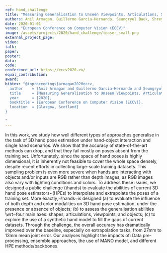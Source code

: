 ```yaml
---
ref: hand_challenge
title: "Measuring Generalisation to Unseen Viewpoints, Articulations, Shapes and Objects for 3D Hand Pose Estimation under Hand-Object Interaction"
authors: Anil Armagan, Guillermo Garcia-Hernando, Seungryul Baek, Shreyas Hampali, Mahdi Rad, Zhaohui Zhang, Shipeng Xie, MingXiu Chen, Boshen Zhang, Fu Xiong, Yang Xiao, Zhiguo Cao, Junsong Yuan, Pengfei Ren, Weiting Huang, Haifeng Sun, Marek Hrúz, Jakub Kanis, Zdeněk Krňoul, Qingfu Wan, Shile Li, Linlin Yang, Dongheui Lee, Angela Yao, Weiguo Zhou, Sijia Mei, Yunhui Liu, Adrian Spurr, Umar Iqbal, Pavlo Molchanov, Philippe Weinzaepfel, Romain Brégier, Gregory Rogez, Vincent Lepetit, Tae-Kyun Kim
date: 2020-01-01
venue: "European Conference on Computer Vision (ECCV)"
image: /assets/projects/2020/hand_challenge/teaser_small.png
external_project_page: 
video: 
talk: 
paper: 
poster: 
data: 
code: 
conference_url: https://eccv2020.eu/
equal_contribution: 
award: 
bibtex: "@inproceedings{armagan2020eccv,
  author    = {Anil Armagan and Guillermo Garcia-Hernando and Seungryul Baek and Shreyas Hampali and Mahdi Rad and Zhaohui Zhang and Shipeng Xie and MingXiu Chen and Boshen Zhang and Fu Xiong and Yang Xiao and Zhiguo Cao and Junsong Yuan and Pengfei Ren and Weiting Huang and Haifeng Sun and Marek Hrúz and Jakub Kanis and Zdeněk Krňoul and Qingfu Wan and Shile Li and Linlin Yang and Dongheui Lee and Angela Yao and Weiguo Zhou and Sijia Mei and Yunhui Liu and Adrian Spurr and Umar Iqbal and Pavlo Molchanov and Philippe Weinzaepfel and Romain Brégier and Gregory Rogez and Vincent Lepetit and Tae-Kyun Kim},
  title     = {Measuring Generalisation to Unseen Viewpoints, Articulations, Shapes and Objects for 3D Hand Pose Estimation under Hand-Object Interaction},
  year      = {2020},
  booktitle = {European Conference on Computer Vision (ECCV)},
  location  = {Glasgow, Scotland}
}

"
---
```

In this work, we study how well different types of approaches generalise in the task of 3D hand pose estimation under hand-object interaction and single hand scenarios. We show that the accuracy of state-of-the-art methods can drop, and that they fail mostly on poses absent from the training set. Unfortunately, since the space of hand poses is highly dimensional, it is inherently not feasible to cover the whole space densely, despite recent efforts in collecting large-scale training datasets. This sampling problem is even more severe when hands are interacting with objects and/or inputs are RGB rather than depth images, as RGB images also vary with lighting conditions and colors. To address these issues, we designed a public challenge (\hands) to evaluate the abilities of current 3D hand pose estimators~(HPEs) to interpolate and extrapolate the poses of a training set. More exactly,~\hands~is designed (a) to evaluate the influence of both depth and color modalities on 3D hand pose estimation, under the presence or absence of objects; (b) to assess the generalisation abilities \wrt~four main axes: shapes, articulations, viewpoints, and objects; (c) to explore the use of a synthetic hand model to fill the gaps of current datasets. Through the challenge, the overall accuracy has dramatically improved over the baseline, especially on extrapolation tasks, from 27mm to 13mm mean joint error. Our analyses highlight the impacts of: Data pre-processing, ensemble approaches, the use of MANO model, and different HPE methods/backbones.
